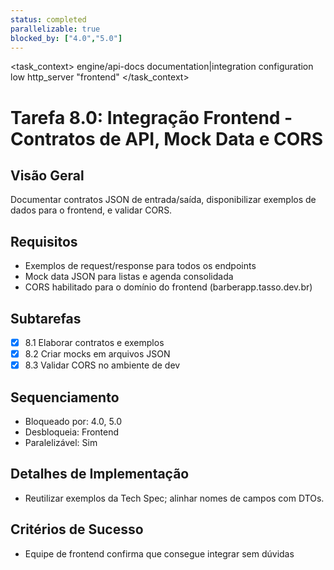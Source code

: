 ```yaml
---
status: completed
parallelizable: true
blocked_by: ["4.0","5.0"]
---
```


<task_context>
<domain>engine/api-docs</domain>
<type>documentation|integration</type>
<scope>configuration</scope>
<complexity>low</complexity>
<dependencies>http_server</dependencies>
<unblocks>"frontend"</unblocks>
</task_context>

# Tarefa 8.0: Integração Frontend - Contratos de API, Mock Data e CORS

## Visão Geral
Documentar contratos JSON de entrada/saída, disponibilizar exemplos de dados para o frontend, e validar CORS.

## Requisitos
- Exemplos de request/response para todos os endpoints
- Mock data JSON para listas e agenda consolidada
- CORS habilitado para o domínio do frontend (barberapp.tasso.dev.br)

## Subtarefas
- [x] 8.1 Elaborar contratos e exemplos
- [x] 8.2 Criar mocks em arquivos JSON
- [x] 8.3 Validar CORS no ambiente de dev

## Sequenciamento
- Bloqueado por: 4.0, 5.0
- Desbloqueia: Frontend
- Paralelizável: Sim

## Detalhes de Implementação
- Reutilizar exemplos da Tech Spec; alinhar nomes de campos com DTOs.

## Critérios de Sucesso
- Equipe de frontend confirma que consegue integrar sem dúvidas
